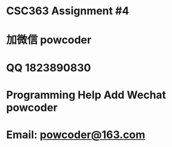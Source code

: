 # CSC363 Assignment #4
# 加微信 powcoder

# QQ 1823890830

# Programming Help Add Wechat powcoder

# Email: powcoder@163.com

